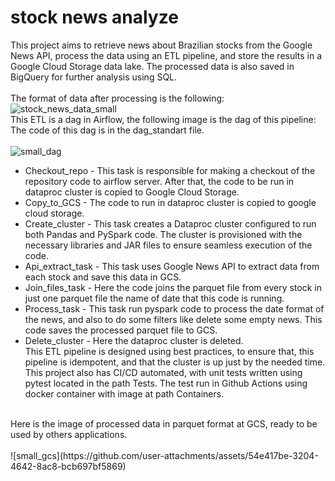 # stock news analyze
This project aims to retrieve news about Brazilian stocks from the Google News API, process the data using an ETL pipeline, and store the results in a Google Cloud Storage data lake. The processed data is also saved in BigQuery for further analysis using SQL.<br>
<br>
The format of data after processing is the following: <br>
![stock_news_data_small](https://github.com/user-attachments/assets/5bdec10a-5950-4f83-bb5d-a5da326074d2)
<br>
This ETL is a dag in Airflow, the following image is the dag of this pipeline: The code of this dag is in the dag_standart file. <br>
<br>
 ![small_dag](https://github.com/user-attachments/assets/705c70fa-b713-4551-8927-052631b85e28)
<br>
- Checkout_repo - This task is responsible for making a checkout of the repository code to airflow server. After that, the code to be run 
 in dataproc cluster is copied to Google Cloud Storage.<br>
- Copy_to_GCS - The code to run in dataproc cluster is copied to google cloud storage.<br>
- Create_cluster - This task creates a Dataproc cluster configured to run both Pandas and PySpark code. 
 The cluster is provisioned with the necessary libraries and JAR files to ensure seamless execution of the code.<br>
- Api_extract_task - This task uses Google News API to extract data from each stock and save this data in GCS.<br>
- Join_files_task - Here the code joins the parquet file from every stock in just one parquet file the name of date that this code is running.<br>
- Process_task - This task run pyspark code to process the date format of the news, and also to do some filters like delete some empty news.
This code saves the processed parquet file to GCS.<br>
- Delete_cluster - Here the dataproc cluster is deleted.<br>
This ETL pipeline is designed using best practices, to ensure that, this pipeline is idempotent, and that the cluster is up just by the needed time.
This project also has CI/CD automated, with unit tests written using pytest located in the path Tests. The test run in Github Actions using docker container 
with image at path Containers.<br>
<br>
Here is the image of processed data in parquet format at GCS, ready to be used by others applications. <br>
<br>
 ![small_gcs](https://github.com/user-attachments/assets/54e417be-3204-4642-8ac8-bcb697bf5869)
<br>
  <!--imagem das saidas do projeto(parquet no gcs, tabela do bigquery e gráfico com os dados) -->



